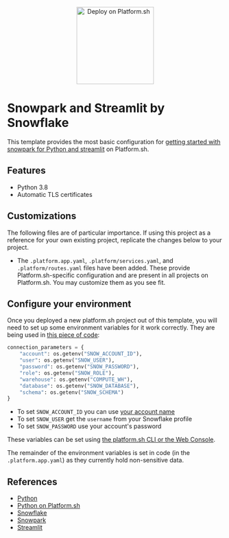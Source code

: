 <p align="center">
<a href="https://console.platform.sh/projects/create-project/?template=https://github.com/platformista/streamlit/blob/main/template-definition.yaml&utm_campaign=deploy_on_platform?utm_medium=button&utm_source=affiliate_links&utm_content=https://github.com/platformista/streamlit/blob/main/template-definition.yaml">
    <img src="https://platform.sh/images/deploy/lg-blue.svg" alt="Deploy on Platform.sh" width="180px" />
</a>

</p>

# Snowpark and Streamlit by Snowflake

This template provides the most basic configuration for [getting started with snowpark for Python and streamlit](https://quickstarts.snowflake.com/guide/getting_started_with_snowpark_for_python_streamlit/index.html?index=..%2F..index#3) on Platform.sh.

## Features

* Python 3.8
* Automatic TLS certificates

## Customizations

The following files are of particular importance.  If using this project as a reference for your own existing project, replicate the changes below to your project.

* The `.platform.app.yaml`, `.platform/services.yaml`, and `.platform/routes.yaml` files have been added.  These provide Platform.sh-specific configuration and are present in all projects on Platform.sh.  You may customize them as you see fit.

## Configure your environment

Once you deployed a new platform.sh project out of this template, you will need to set up some environment variables for it work correctly.
They are being used in [this piece of code](/snowpark_streamlit_app.py#LL20C4-L28C5):

```python
connection_parameters = {
    "account": os.getenv("SNOW_ACCOUNT_ID"),
    "user": os.getenv("SNOW_USER"),
    "password": os.getenv("SNOW_PASSWORD"),
    "role": os.getenv("SNOW_ROLE"),
    "warehouse": os.getenv("COMPUTE_WH"),
    "database": os.getenv("SNOW_DATABASE"),
    "schema": os.getenv("SNOW_SCHEMA")
}
```

- To set `SNOW_ACCOUNT_ID` you can use [your account name](https://docs.snowflake.com/en/user-guide/admin-account-identifier)
- To set `SNOW_USER` get the `username` from your Snowflake profile
- To set `SNOW_PASSWORD` use your account's password

These variables can be set using [the platform.sh CLI or the Web Console](https://docs.platform.sh/development/variables/set-variables.html#create-project-variables).

The remainder of the environment variables is set in code (in the `.platform.app.yaml`) as they currently hold non-sensitive data.

## References

* [Python](https://www.python.org/)
* [Python on Platform.sh](https://docs.platform.sh/languages/python.html)
* [Snowflake](https://snowflake.com)
* [Snowpark](https://www.snowflake.com/en/data-cloud/snowpark/)
* [Streamlit](https://streamlit.io/)
